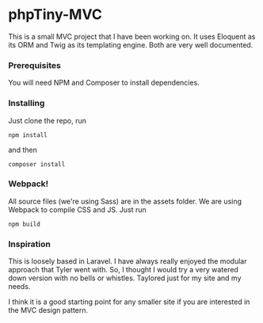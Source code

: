 # phpTiny-MVC

This is a small MVC project that I have been working on.
It uses Eloquent as its ORM and Twig as its templating engine. Both are very well documented.

### Prerequisites

You will need NPM and Composer to install dependencies.

### Installing

Just clone the repo, run 

```
npm install
```

and then

```
composer install
```

### Webpack!

All source files (we're using Sass) are in the assets folder. We are using Webpack to compile CSS and JS. Just run

```
npm build
```

### Inspiration

This is loosely based in Laravel. I have always really enjoyed the modular approach that Tyler went with. So, I thought I would try a very watered down version with no bells or whistles. Taylored just for my site and my needs.

I think it is a good starting point for any smaller site if you are interested in the MVC design pattern.

